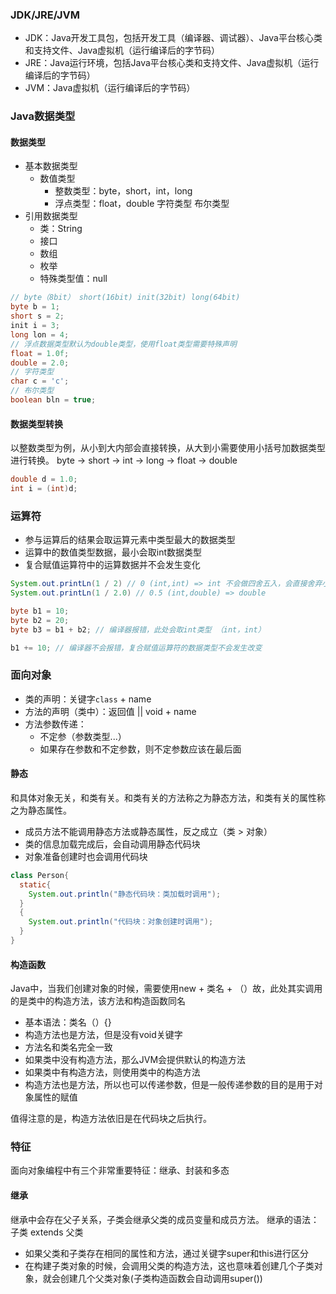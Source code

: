 ### JDK/JRE/JVM

- JDK：Java开发工具包，包括开发工具（编译器、调试器）、Java平台核心类和支持文件、Java虚拟机（运行编译后的字节码）
- JRE：Java运行环境，包括Java平台核心类和支持文件、Java虚拟机（运行编译后的字节码）
- JVM：Java虚拟机（运行编译后的字节码）

### Java数据类型
#### 数据类型
- 基本数据类型
  - 数值类型
    - 整数类型：byte，short，int，long
    - 浮点类型：float，double
  字符类型
  布尔类型
- 引用数据类型
  - 类：String
  - 接口
  - 数组
  - 枚举
  - 特殊类型值：null
```Java
// byte（8bit） short(16bit) init(32bit) long(64bit)
byte b = 1;
short s = 2;
init i = 3;
long lon = 4;
// 浮点数据类型默认为double类型，使用float类型需要特殊声明
float = 1.0f;
double = 2.0;
// 字符类型
char c = 'c';
// 布尔类型
boolean bln = true;
```
#### 数据类型转换
以整数类型为例，从小到大内部会直接转换，从大到小需要使用小括号加数据类型进行转换。
byte -> short -> int -> long -> float -> double
```java
double d = 1.0;
int i = (int)d;
```

### 运算符
- 参与运算后的结果会取运算元素中类型最大的数据类型
- 运算中的数值类型数据，最小会取int数据类型
- 复合赋值运算符中的运算数据并不会发生变化
```java
System.out.printLn(1 / 2) // 0 (int,int) => int 不会做四舍五入，会直接舍弃小数点
System.out.printLn(1 / 2.0) // 0.5 (int,double) => double

byte b1 = 10;
byte b2 = 20;
byte b3 = b1 + b2; // 编译器报错，此处会取int类型 （int，int）

b1 += 10; // 编译器不会报错，复合赋值运算符的数据类型不会发生改变
```
### 面向对象
- 类的声明：关键字`class` + name
- 方法的声明（类中）：返回值 || void + name
- 方法参数传递：
   - 不定参（参数类型...）
   - 如果存在参数和不定参数，则不定参数应该在最后面

#### 静态
和具体对象无关，和类有关。和类有关的方法称之为静态方法，和类有关的属性称之为静态属性。
- 成员方法不能调用静态方法或静态属性，反之成立（类 > 对象）
- 类的信息加载完成后，会自动调用静态代码块
- 对象准备创建时也会调用代码块
```java
class Person{
  static{
    System.out.println("静态代码块：类加载时调用");
  }
  {
    System.out.println("代码块：对象创建时调用");
  }
}
```

#### 构造函数
Java中，当我们创建对象的时候，需要使用new + 类名 + （）故，此处其实调用的是类中的构造方法，该方法和构造函数同名
- 基本语法：类名（）{}
- 构造方法也是方法，但是没有void关键字
- 方法名和类名完全一致
- 如果类中没有构造方法，那么JVM会提供默认的构造方法
- 如果类中有构造方法，则使用类中的构造方法
- 构造方法也是方法，所以也可以传递参数，但是一般传递参数的目的是用于对象属性的赋值

值得注意的是，构造方法依旧是在代码块之后执行。

### 特征
面向对象编程中有三个非常重要特征：继承、封装和多态

#### 继承
继承中会存在父子关系，子类会继承父类的成员变量和成员方法。
继承的语法：子类 extends 父类
- 如果父类和子类存在相同的属性和方法，通过关键字super和this进行区分
- 在构建子类对象的时候，会调用父类的构造方法，这也意味着创建几个子类对象，就会创建几个父类对象(子类构造函数会自动调用super())

